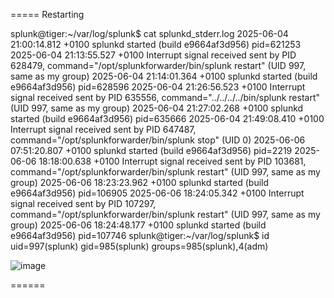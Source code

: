 

===== Restarting


splunk@tiger:~/var/log/splunk$ cat splunkd_stderr.log 
2025-06-04 21:00:14.812 +0100 splunkd started (build e9664af3d956) pid=621253
2025-06-04 21:13:55.527 +0100 Interrupt signal received sent by PID 628479, command="/opt/splunkforwarder/bin/splunk restart" (UID 997, same as my group)
2025-06-04 21:14:01.364 +0100 splunkd started (build e9664af3d956) pid=628596
2025-06-04 21:26:56.523 +0100 Interrupt signal received sent by PID 635556, command="../../../../bin/splunk restart" (UID 997, same as my group)
2025-06-04 21:27:02.268 +0100 splunkd started (build e9664af3d956) pid=635666
2025-06-04 21:49:08.410 +0100 Interrupt signal received sent by PID 647487, command="/opt/splunkforwarder/bin/splunk stop" (UID 0)
2025-06-06 07:51:20.807 +0100 splunkd started (build e9664af3d956) pid=2219
2025-06-06 18:18:00.638 +0100 Interrupt signal received sent by PID 103681, command="/opt/splunkforwarder/bin/splunk restart" (UID 997, same as my group)
2025-06-06 18:23:23.962 +0100 splunkd started (build e9664af3d956) pid=106905
2025-06-06 18:24:05.342 +0100 Interrupt signal received sent by PID 107297, command="/opt/splunkforwarder/bin/splunk restart" (UID 997, same as my group)
2025-06-06 18:24:48.177 +0100 splunkd started (build e9664af3d956) pid=107746
splunk@tiger:~/var/log/splunk$ id
uid=997(splunk) gid=985(splunk) groups=985(splunk),4(adm)


![image](https://github.com/user-attachments/assets/186e0049-2a55-4634-a440-616f5aca5cbf)



======
